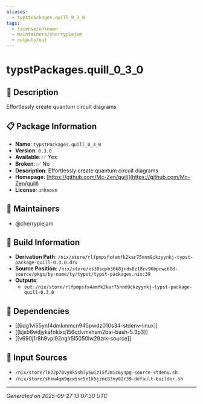 ```yaml
---
aliases:
  - typstPackages.quill_0_3_0
tags:
  - license/unknown
  - maintainers/cherrypiejam
  - outputs/out
---
```


# typstPackages.quill_0_3_0

## 📝 Description

Effortlessly create quantum circuit diagrams

## 📋 Package Information

- **Name**: `typstPackages.quill_0_3_0`
- **Version**: `0.3.0`
- **Available**: ✅ Yes
- **Broken**: ✅ No
- **Description**: Effortlessly create quantum circuit diagrams
- **Homepage**: [https://github.com/Mc-Zen/quill](https://github.com/Mc-Zen/quill)
- **License**: `unknown`
## 👥 Maintainers

- @cherrypiejam


## 🔧 Build Information

- **Derivation Path**: `/nix/store/rlfpmpsfx4amfk2kar75nnm9ckzyynkj-typst-package-quill-0.3.0.drv`
- **Source Position**: `/nix/store/ns30sqxb36k8jrds8z18rv96bpnwc60d-source/pkgs/by-name/ty/typst/typst-packages.nix:39`
- **Outputs**:
  - `out`:  `/nix/store/rlfpmpsfx4amfk2kar75nnm9ckzyynkj-typst-package-quill-0.3.0`

## 🔗 Dependencies

- [[6dg1vi55ynf4dmkmmcn945pwdz010s34-stdenv-linux]]
- [[bjsb6wdjykafnkixq156qdvmxhsm2bai-bash-5.3p3]]
- [[v690j1r8h9vpi92nglr5l5050lw29zrk-source]]

## 📁 Input Sources

- `/nix/store/l622p70vy8k5sh7y5wizi5f2mic6ynpg-source-stdenv.sh`
- `/nix/store/shkw4qm9qcw5sc5n1k5jznc83ny02r39-default-builder.sh`

---
*Generated on 2025-09-27 13:07:30 UTC*
